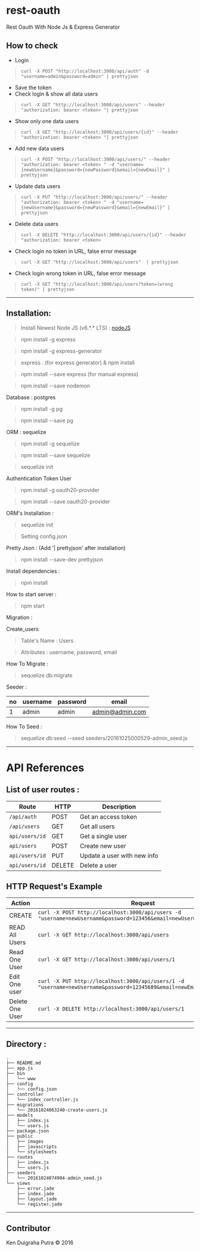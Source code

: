 # rest-oauth
Rest Oauth With Node Js & Express Generator

## How to check
* Login
> `curl -X POST "http://localhost:3000/api/auth" -d "username=admin&password=admin" | prettyjson`

* Save the token
* Check login & show all data users
> `curl -X GET "http://localhost:3000/api/users" --header "authorization: bearer <token> "| prettyjson `

* Show only one data users
> `curl -X GET "http://localhost:3000/api/users/{id}" --header "authorization: bearer <token> "| prettyjson `


* Add new data users
> `curl -X POST "http://localhost:3000/api/users/" --header "authorization: bearer <token> " -d "username={newUsername}&password={newPassword}&email={newEmail}" | prettyjson`

* Update data users
> `curl -X PUT "http://localhost:3000/api/users/" --header "authorization: bearer <token> " -d "username={newUsername}&password={newPassword}&email={newEmail}" | prettyjson`

* Delete data users
> `curl -X DELETE "http://localhost:3000/api/users/{id}" --header "authorization: bearer <token> `

* Check login no token in URL, false error message
> `curl -X GET "http://localhost:3000/api/users"  | prettyjson`

* Check login wrong token in URL, false error message
> `curl -X GET "http://localhost:3000/api/users?token=(wrong token)" | prettyjson`

************************************

## Installation:
> Install Newest Node JS (v6.\*.\* LTS) : [nodeJS](https://nodejs.org/en/)

> npm install -g express

> npm install -g express-generator

> express . (for express generator) & npm install

> npm install --save express (for manual express)

> npm install --save nodemon

Database : postgres
> npm install -g pg

> npm install --save pg

ORM : sequelize
> npm install -g sequelize

> npm install --save sequelize

> sequelize init


Authentication Token User
> npm install -g oauth20-provider

>npm install --save oauth20-provider


ORM's Installation :
> sequelize init

> Setting config.json

Pretty Json : (Add '| prettyjson' after installation)
> npm install --save-dev prettyjson

Install dependencies :
> npm install

How to start server :
> npm start

Migration :

Create_users
>Table's Name : Users

> Attributes : username, password, email

How To Migrate :
> sequelize db:migrate

Seeder :

|no|username|password|email|
|--|--------|--------|-----|
|1|admin|admin|admin@admin.com|

How To Seed :
> sequelize db:seed --seed seeders/20161025000529-admin_seed.js

************************************

# API References
## List of user routes :

| Route | HTTP | Description|
|-------|------|------------|
|`/api/auth`|POST| Get an access token|
|`/api/users`| GET | Get all users |
|`api/users/id`| GET | Get a single user |
|`api/users`| POST | Create new user |
|`api/users/id`| PUT | Update a user with new info |
|`api/users/id`|DELETE| Delete a user|


## HTTP Request's Example

| Action |Request|
|---------|-------|
|CREATE|`curl -X POST http://localhost:3000/api/users -d "username=newUsername&password=123456&email=newUser@yahoo.com"` |
|READ All Users|`curl -X GET http://localhost:3000/api/users`  |
| Read One User | `curl -X GET http://localhost:3000/api/users/1` |
|Edit One user | `curl -X PUT http://localhost:3000/api/users/1 -d "username=newUsername&password=12345689&email=newEmailUser@yahoo.com"`|
|Delete One User | `curl -X DELETE http://localhost:3000/api/users/1` |

************************************

## Directory :

```
.
├── README.md
├── app.js
├── bin
│   └── www
├── config
│   └── config.json
├── controller
│   └── index_controller.js
├── migrations
│   └── 20161024063240-create-users.js
├── models
│   ├── index.js
│   └── users.js
├── package.json
├── public
│   ├── images
│   ├── javascripts
│   └── stylesheets
├── routes
│   ├── index.js
│   └── users.js
├── seeders
│   └── 20161024074904-admin_seed.js
└── views
    ├── error.jade
    ├── index.jade
    ├── layout.jade
    └── register.jade
```
************************************

## Contributor
Ken Duigraha Putra &copy; 2016
